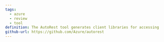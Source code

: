 ```yaml
---
tags:
  - azure
  - review
  - tool
definition: The AutoRest tool generates client libraries for accessing RESTful web services. Input to AutoRest is a spec that describes the REST API using the OpenAPI Specification format.
github-url: https://github.com/Azure/autorest
---
```

